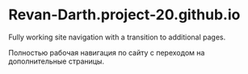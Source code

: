 # Revan-Darth.project-20.github.io

Fully working site navigation with a transition to additional pages.

Полностью рабочая навигация по сайту с переходом на дополнительные страницы.
